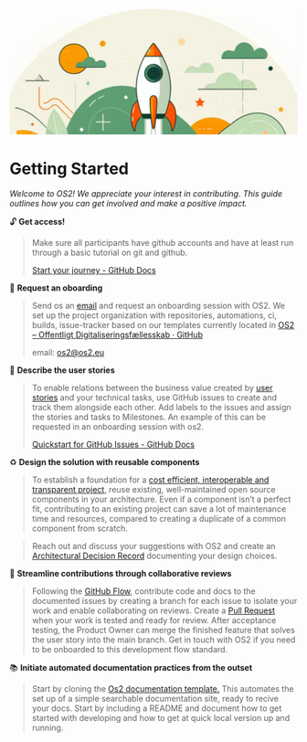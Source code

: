 ![](assets/Takeoff.png)

# Getting Started

*Welcome to OS2! We appreciate your interest in
contributing. This guide outlines how you can get involved and make a
positive impact.*

:unlock: **Get access!**

> Make sure all participants have github accounts and have at least run through a basic tutorial on git and github.
> 
> [Start your journey - GitHub Docs](https://docs.github.com/en/get-started/start-your-journey)

🤝 **Request an oboarding**

> Send os an [email](os2@os2.eu) and request an onboarding session with OS2. We set up the project organization with repositories, automations, ci, builds, issue-tracker based on our templates currently located in [OS2 – Offentligt Digitaliseringsfællesskab · GitHub](https://github.com/OS2offdig)
> 
> email: [os2@os2.eu](mailto:os2@os2.eu)

:pencil: **Describe the user stories**

> To enable relations between the business value created by [user stories](https://www.boost.co.nz/blog/2010/09/user-stories#introduction-to-user-stories---blog-series) and your technical tasks, use GitHub issues to create and track them alongside each other. Add labels to the issues and assign the stories and tasks to Milestones. An example of this can be requested in an onboarding session with os2.
> 
> [Quickstart for GitHub Issues - GitHub Docs](https://docs.github.com/en/issues/tracking-your-work-with-issues/quickstart)

:recycle: **Design the solution with reusable components**

> To establish a foundation for a [cost efficient, interoperable and transparent project](https://urn.kb.se/resolve?urn=urn:nbn:se:ri:diva-72465), reuse existing, well-maintained open source components in your architecture. Even if a component isn’t a perfect fit, contributing to an existing project can save a lot of maintenance time and resources, compared to creating a duplicate of a common component from scratch.

> Reach out and discuss your suggestions with OS2 and create an [Architectural Decision Record](https://adr.github.io/) documenting your design choices.

:twisted_rightwards_arrows: **Streamline contributions through collaborative reviews**

> Following the [GitHub Flow](https://docs.github.com/en/get-started/using-github/github-flow), contribute code and docs to the documented issues by creating a branch for each issue to isolate your work and enable collaborating on reviews. Create a [Pull Request](https://docs.github.com/en/pull-requests/collaborating-with-pull-requests/proposing-changes-to-your-work-with-pull-requests/about-pull-requests) when your work is tested and ready for review. After acceptance testing, the Product Owner can merge the finished feature that solves the user story into the main branch. Get in touch with OS2 if you need to be onboarded to this development flow standard.

:books: **Initiate automated documentation practices from the outset**

> Start by cloning the [Os2 documentation template.](https://github.com/OS2offdig/os2-docs-template) This automates the set up of a simple searchable documentation site, ready to recive your docs. Start by including a README and document how to get started with developing and how to get at quick local version up and running.

